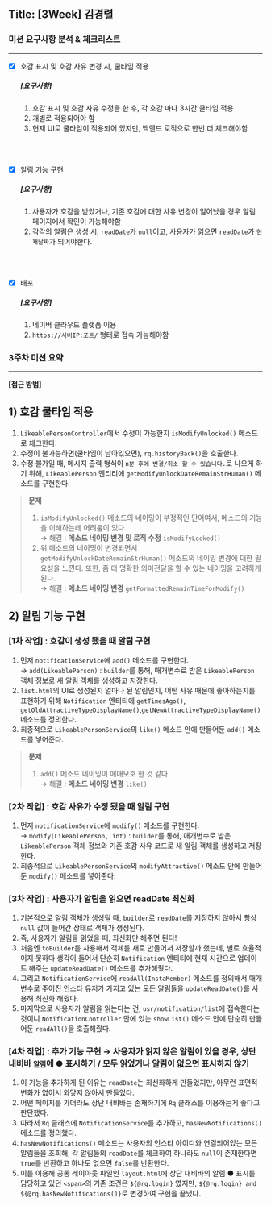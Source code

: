 ## Title: [3Week] 김경렬

### 미션 요구사항 분석 & 체크리스트

---

- [x] 호감 표시 및 호감 사유 변경 시, 쿨타임 적용
  ##### [요구사항]
    1. 호감 표시 및 호감 사유 수정을 한 후, 각 호감 마다 3시간 쿨타임 적용
    2. 개별로 적용되어야 함
    3. 현재 UI로 쿨타임이 적용되어 있지만, 백엔드 로직으로 한번 더 체크해야함

<br><br>

- [x] 알림 기능 구현
  ##### [요구사항]
    1. 사용자가 호감을 받았거나, 기존 호감에 대한 사유 변경이 일어났을 경우 알림 페이지에서 확인이 가능해야함
    2. 각각의 알림은 생성 시, `readDate`가 `null`이고, 사용자가 읽으면 `readDate`가 `현재날짜`가 되어야한다.

<br><br>

- [x] 배포
  ##### [요구사항]
  1. 네이버 클라우드 플랫폼 이용
  2. `https://서버IP:포트/` 형태로 접속 가능해야함
  
### 3주차 미션 요약

---

**[접근 방법]**

## **1) 호감 쿨타임 적용**

   1. `LikeablePersonController`에서 수정이 가능한지 `isModifyUnlocked()` 메소드로 체크한다.
   2. 수정이 불가능하면(쿨타임이 남아있으면), `rq.historyBack()`을 호출한다.
   3. 수정 불가일 때, 메시지 출력 형식이 `n분 후에 변경/취소 할 수 있습니다.`로 나오게 하기 위해, `LikeablePerson` 엔티티에 `getModifyUnlockDateRemainStrHuman()` 메소드를 구현한다.


> **문제**
> 1. `isModifyUnlocked()` 메소드의 네이밍이 부정적인 단어여서, 메소드의 기능을 이해하는데 어려움이 있다.<br>
> &rarr; 해결 : **메소드 네이밍 변경 및 로직 수정** `isModifyLocked()`
> 2. 위 메소드의 네이밍이 변경되면서 `getModifyUnlockDateRemainStrHuman()` 메소드의 네이밍 변경에 대한 필요성을 느낀다. 또한, 좀 더 명확한 의미전달을 할 수 있는 네이밍을 고려하게 된다.<br>
> &rarr; 해결 : **메소드 네이밍 변경** `getFormattedRemainTimeForModify()`

## **2) 알림 기능 구현**

### [1차 작업] : 호감이 생성 됐을 때 알림 구현

1. 먼저 `notificationService`에 `add()` 메소드를 구현한다.<br>
&rarr; `add(LikeablePerson)`  : `builder`를 통해, 매개변수로 받은 `LikeablePerson` 객체 정보로 새 알림 객체를 생성하고 저장한다.
2. `list.html`의 UI로 생성된지 얼마나 된 알림인지, 어떤 사유 때문에 좋아하는지를 표현하기 위해 `Notification` 엔티티에 `getTimesAgo()`, `getOldAttractiveTypeDisplayName()`,`getNewAttractiveTypeDisplayName()` 메소드를 정의한다.<br>
3. 최종적으로 `LikeablePersonService`의 `like()` 메소드 안에 만들어둔 `add()` 메소드를 넣어준다.
> **문제**
> 1. `add()` 메소드 네이밍이 애매모호 한 것 같다.<br>
   &rarr; 해결 : **메소드 네이밍 변경** `like()`

### [2차 작업] : 호감 사유가 수정 됐을 때 알림 구현

1. 먼저 `notificationService`에 `modify()` 메소드를 구현한다.<br>
&rarr; `modify(LikeablePerson, int)`  : `builder`를 통해, 매개변수로 받은 `LikeablePerson` 객체 정보와 기존 호감 사유 코드로 새 알림 객체를 생성하고 저장한다.
2. 최종적으로 `LikeablePersonService`의 `modifyAttractive()` 메소드 안에 만들어둔 `modify()` 메소드를 넣어준다.

### [3차 작업] : 사용자가 알림을 읽으면 readDate 최신화

1. 기본적으로 알림 객체가 생성될 때, `builder`로 `readDate`를 지정하지 않아서 항상 `null` 값이 들어간 상태로 객체가 생성된다.
2. 즉, 사용자가 알림을 읽었을 때, 최신화만 해주면 된다!
3. 처음엔 `toBuilder`를 사용해서 객체를 새로 만들어서 저장할까 했는데, 별로 효율적이지 못하다 생각이 들어서 단순히 `Notification` 엔티티에 현재 시간으로 업데이트 해주는 `updateReadDate()` 메소드를 추가해줬다.
4. 그리고 `NotificationService`에 `readAll(InstaMember)` 메소드를 정의해서 매개변수로 주어진 인스타 유저가 가지고 있는 모든 알림들을 `updateReadDate()`를 사용해 최신화 해줬다.
5. 마지막으로 사용자가 알림을 읽는다는 건, `usr/notification/list`에 접속한다는 것이니 `NotificationController` 안에 있는 `showList()` 메소드 안에 단순히 만들어둔 `readAll()`을 호출해줬다.

### [4차 작업] : 추가 기능 구현 &rarr; 사용자가 읽지 않은 알림이 있을 경우, 상단 내비바 `알림`에 ● 표시하기 / 모두 읽었거나 알림이 없으면 표시하지 않기

1. 이 기능을 추가하게 된 이유는 `readDate`는 최신화하게 만들었지만, 아무런 표면적 변화가 없어서 와닿지 않아서 만들었다.
2. 어떤 페이지를 가더라도 상단 내비바는 존재하기에 `Rq` 클래스를 이용하는게 좋다고 판단했다.
3. 따라서 `Rq` 클래스에 `NotificationService`를 추가하고, `hasNewNotifications()` 메소드를 정의했다.
4. `hasNewNotifications()` 메소드는 사용자의 인스타 아이디와 연결되어있는 모든 알림들을 조회해, 각 알림들의 `readDate`를 체크하여 하나라도 `null`이 존재한다면 `true`를 반환하고 하나도 없으면 `false`를 반환한다.
5. 이를 이용해 공통 레이아웃 파일인 `layout.html`에 상단 내비바의 알림 ● 표시를 담당하고 있던 `<span>`의 기존 조건은 `${@rq.login}` 였지만, `${@rq.login} and ${@rq.hasNewNotifications()}`로 변경하여 구현을 끝냈다.